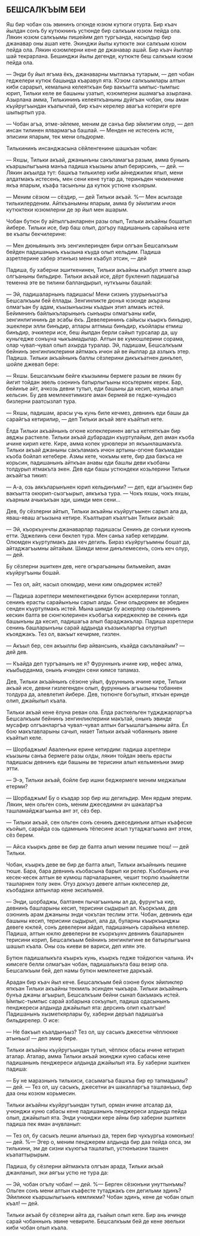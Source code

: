 ## БЕШСАЛКЪЫМ БЕИ

Яш бир чобан озь эвининъ огюнде юзюм кутюги отурта.
Бир къач йылдан сонъ бу кутюкнинъ устюнде бир салкъым юзюм пейда ола.
Лякин юзюм салкъымы пишейим деп тургъанда, насылдыр бир джанавар оны ашап кете.
Экинджи йылы кутюкте эки салкъым юзюм пейда ола.
Лякин юзюмлерни кене де джанавар ашай.
Бир къач йыллар шай текрарлана.
Бешинджи йылы дегенде, кутюкте беш салкъым юзюм пейда ола.

— Энди бу йыл ягъма ёкъ, джанаварны мытлакъа тутарым, — деп чобан геджелери кутюк башында къаравул ята.
Юзюм салкъымлары алтын киби сарарып, кемалына келеяткъан бир вакъытта ымпыс-тымпыс юрип, Тильки келе ве башыны узатып, юзюмлерни ашамагъа азырлана.
Азырлана амма, Тилькининъ келеяткъаныны дуйгъан чобан, оны аман къуйругъындан къапычлай, бир къач керелер авагъа котериги ерге шыпыртып ура.

— Чобан агъа, этме-эйлеме, меним де санъа бир эйилигим олур, — деп инсан тилинен ялвармагъа башлай.
— Менден не истесенъ исте, эписини япарым, тек мени ольдюрме.

Тилькининъ инсанджасына сёйленгенине шашкъан чобан:

— Яхшы, Тильки акъай, джанынъны сакъламагъа разым, амма бунынъ къаршылыгъына манъа падиша къызыны алып берирсинъ, — дей.
— Лякин акъылда тут: башкъа тилькилер киби айнеджилик япып, мени алдатмакъ истесенъ, мен сени кене тутар да, теринъден чекмениме якъа япарым, къафа тасынъны да кутюк устюне къоярым.

— Меним сёзюм — сёздир, — дей Тильки акъай.
%— Мен асылзаде тилькилерденим.
Айткъанымны япарым, амма бу эйилигим ичюн кутюктеки юзюмлерни де эр йыл мен ашарым.

Чобан бутюн бу айтылгъанларнен разы олып, Тильки акъайны бошатып йибере.
Тильки исе, бир баш олып, догъру падишанынъ сарайына кете ве къапы бекчилерине:

— Мен дюньянынъ энъ зенгинлеринден бири олгъан Бешсалкъым бейден падишанынъ къызына къуда олып кельдим.
Падиша азретлерине хабер этинъиз мени къабул этсин, — дей

Падиша, бу хаберни эшиткенинен, Тильки акъайны къабул этмеге азыр олгъаныны бильдире.
Тильки акъай исе, дёрт букленип падишагьа теменна эте ве тилини балландырып, нуткъыны башлай:

— Эй, падишаларнынъ падишасы!
Мени сизинъ узурынъызгъа Бешсалкъым бей ёллады.
Зенгинликте дюнья юзюнде акъраны олмагъан бу адам, къызынъызны къадын этип алмакъ истей.
Бейимнинъ байлыкъларынынъ сынъыры олмагъаны киби, зенгинлигининъ де эсабы ёкъ.
Девелерининъ сайысы къыркъ бинъдир, эшеклери элли бинъдир, атлары алтмыш бинъдир, къойлары етмиш бинъдир, эчкилери исе, беш йылдан берли сайып турсалар да, шу куньгедже сонъуна чыкъамадылар.
Алтын ве кумюшлерини сорама, олар чувал-чувал олып ахырда туралар.
Эй, падишам, Бешсалкъым бейнинъ зенгинликлерини айтмакъ ичюн ай ве йыллар да азлыкъ этер.
Падиша.
Тильки акъайнынъ баллы сёзлерини дикъкъатнен динълеп, шойле джевап бере:

— Яхшы.
Бешсалкъым бейге къызымны бермеге разым ве лякин бу йигит тойдан эвель озюнинъ батырлыгъыны косьтермек керек.
Бар, бейинъе айт, ачкозь девни тутып, еди башыны да кесип, манъа алып кельсин.
Бу дев мемлекетимизге аман бермей ве гедже-куньдюз бизлерни раатсызлап тура.

— Яхшы, падишам, арасы учь кунь биле кечмез, девнинъ еди башы да сарайгъа кетирилир, — деп Тильки акъай эвге къайтып кете.

Ёлда Тильки акъайнынъ огюне копеклеринен авгъа кетеяткъан бир авджы расткеле.
Тильки акъай дубарадан къуртулайым, деп аман къоба ичине кирип кете.
Кире, амма копек урювлери эп якъынлашмакъта.
Тильки акъай джаныны сакъламакъ ичюн артыны-огюне бакъмадан къоба бойлап кетебере.
Азмы кете, чокъмы кете, бир даа бакъса не корьсин, падишанынъ айткъан анавы еди башлы деви къобаны толдурып ятмакъта экен.
Дев еди башы устюндеки козьлерини Тильки акъайгъа тикип:

— А-а, озь аякъларынънен юрип кельдинъми? — деп, еди агъызнен бир вакъытта окюрип-сызгъырып, аякъкъа тура.
— Чокъ яхшы, чокъ яхшы, къарным ачыкъкъан эди, шимди мен сени...

Дев, бу сёзлерни айтып, Тильки акъайны къуйругъынен сарып ала да, яваш-яваш агъызына кетире.
Къалтырап къалгъан Тильки акъай:

— Эй, къоркъунчлы джанаварлар падишасы Сенинъ де сонъки кунюнъ етти.
Эджелинъ сени беклеп тура.
Мен санъа хабер кетирдим.
Олюмден къуртулмакъ даа кеч дегиль.
Бираз къуйругъымны бошат да, айтаджагъымны айтайым.
Шимди мени динълемесенъ, сонъ кеч олур, — дей.

Бу сёзлерни эшиткен дев, неге огърагьаныны бильмейип, аман къуйругъыны бошай.

— Тез ол, айт, насыл олюмдир, мени ким ольдюрмек истей?

— Падиша азретлери мемлекетиндеки бутюн аскерлерини топлап, сенинъ ерасты сарайынъны сарып алды.
Сени ольдюрмек ве эбедиен сенден къуртулмакъ истей.
Мына шимди бу аскерлер озьлерининъ кескин балта ве сюнгюлеринен къобагъа киреджеклер ве сенинъ еди башынъны да кесип, падишагьа алып бараджакълар.
Падиша азретлери сенинь башларынъны сарай аддында къазыкъларгъа отуртып къояджакъ.
Тез ол, вакъыт кечирме, гизлен.

— Акъыл бер, сен акъыллы бир айвансынъ, къайда сакъланайым? — дей дев.

— Къайда деп тургъанынъ не я?
Фуруннынъ ичине кир, нефес алма, къыбырданма, онынъ ичинден сени кимсе тапамаз.

Дев, Тильки акъайнынъ сёзюне уйып, фуруннынъ ичине кире, Тильки акъай исе, девни гизлегенден олып, фуруннынъ агъызыны тобаннен толдура да, алевлетип йибере.
Дев, тютюнге богъулып, яткъан еринде олип, джайылып къала.

Тильки акъай кене ёлуна реван ола.
Ёлда расткельген туджджарларгъа Бешсалкъым бейнинъ зенгинликлерини макътай, онынъ эвинде мусафир олгъанларгъа чувал-чувал алтын багъышлагъаныны айта.
Ёл бою макътавларыны сачып, ниает Тильки акъай чобаннынъ эвине къайтып келе.

— Шорбаджым!
Аваленъни ерине кетирдим: падиша азретлери къызыны санъа бермеге разы олды, лякин тойдан эвель ерасты падишасы девнинъ еди башыны ве терисини алып кельменъни эмир этти.

— Э-э, Тильки акъай, бойле бир ишни беджермеге меним меджалым етерми?

— Шорбаджым!
Бу о къадар зор бир иш дегильдир.
Мен ярдым этерим.
Лякин, мен ольген сонъ, меним джеседимни ач шакаларгъа ташламайджагъынъа ант эт, сёз бер.

— Тильки акъай, сен ольген сонъ сенинъ джесединъни алтын къафеске къойып, сарайда озь одамнынъ тёпесине асып тутаджагъыма ант этем, сёз берем.

— Айса къыркъ деве ве бир де балта алып меним пешиме тюш! — дей Тильки.

Чобан, къыркъ деве ве бир де балта алып, Тильки акъайнынъ пешине тюше.
Бара, бара девнинъ къобасына барып ки релер.
Къобанынъ ичи кесек-кесек алтын ве кумюш парчаларынен, чешит тюрлю къыйметли ташларнен толу экен.
Отуз докъуз девеге алтын юклеселер де, къобадаки алтынлар кене эксильмей.

— Энди, шорбаджы, балтанен пычагъынъны ал да, фурунгъа кир, девнинъ башларыны кесип, терисини сыдырып ал.
Къоркъма, дев озюнинъ арам джаныны энди чокътан теслим этти.
Чобан, девнинъ еди башыны кесип, терисини сыдырып, ала да, буларны къыркъынджы девеге юклей, сонъ девелерни айдап, падишанынъ сарайына келелер.
Падиша, алтын юклю девелерни ве къоркъунч девнинъ башларынен терисини корип, Бешсалкъым бейнинъ зенгинлигине ве батырлыгъына шашып къала.
Оны озь киеви ве вариси, деп илян эте.

Бутюн падишалыкъта къыркъ кунь, къыркъ гедже тойдюгюн чалына.
Ич кимсеге белли олмагъан чобан, падишалыкъта баш везир ола.
Бешсалкъым бей, деп намы бутюн мемлекетке даркъай.

Арадан бир къач йыл кече.
Бешсалкъым бей озюне буюк эйиликлер япкъан Тильки акъайны текмиль эсинден чыкъара.
Тильки акъайнынъ бунъа джаны агъырып, Бешсалкъым бейни сынап бакъмакъ истей.
Ымпыс-тымпыс сарай азбарына сокъулып, падиша одасынынъ пенджереси алдында джайылып ята: дерсинъ олип къалгъан!
Падишанынъ хызметкярлары бу, хаберни деръал падишагьа бильдирелер.
О исе:

— Не бакъып къалдынъыз?
Тез ол, шу сасыкъ джесетни чёплюкке атынъыз! — деп эмир бере.

Тильки акъайны къуйругъындан тутып, чёплюк обасы ичине кетирип аталар.
Аталар, амма Тильки акъай экинджи куню сабасы кене падишанынъ пенджереси алдында джайылып ята.
Бу хаберни эшиткен падиша:

— Бу не маразнынъ тилькиси, сасымагъа башкъа бир ер тапмадымы? — дей. — Тез ол, шу сасыкъ, джесетни ач шакалларгъа ташланъыз, бир даа оны козюм корьмесин.

Тильки акъайны къуйругъындан тутып, орман ичине атсалар да, учюнджи куню сабасы кене падишанынъ пенджереси алдында пейда олып, джайылып ята.
Энди учюнджи кере айны бир хаберни эшиткен падиша пек яман ачувланып:

— Тез ол, бу сасыкъ лешни алынъыз да, терен бир чукъургьа комюнъиз! — дей.
%— Эгер о, меним пенджерем алдында бир даа пейда олса, эм тилькини, эм де сизни къуюгъа ташлатып, устюнъизни ташнен къапаттырырым.

Падиша, бу сёзлерни айтмакъта олгъан арада, Тильки акъай джанланып, эки аягъы устю не тура да:

— Эй, чобан огълу чобан! — дей.
%— Берген сёзюнъни унуттынъмы?
Ольген сонъ мени алтын къафесте тутаджакъ сен дегильми эдинъ?
Эйиликке къаршылыгьынъ кемликми?
Чобан эдинъ, кене де чобан олып къал! — дей.

Тильки акъай бу сёзлерни айта да, гъайып олып кете.
Бир ань ичинде сарай чобаннынъ эвине чевириле.
Бешсалкъым бей де кене эвельки киби чобан олып къала.
